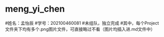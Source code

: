 # meng_yi_chen
#姓名：孟怡辰
#学号：202100460081
#未组队，独立完成
#其中，每个Project文件夹下均有多个.png图片文件，可直接略过不看（图片均插入进.md文件中）
